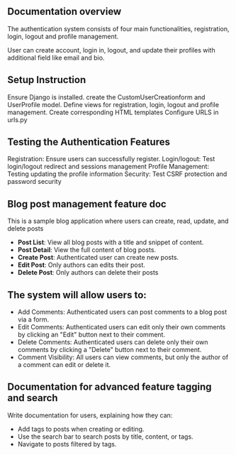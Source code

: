 ## Documentation overview

The authentication system consists of four main functionalities, registration, login, logout and profile
management.

User can create account, login in, logout, and update their profiles with additional field like email and bio.

## Setup Instruction

Ensure Django is installed.
create the CustomUserCreationform and UserProfile model.
Define views for registration, login, logout and profile management.
Create corresponding HTML templates
Configure URLS in urls.py

## Testing the Authentication Features

Registration: Ensure users can successfully register.
Login/logout: Test login/logout redirect and sessions management
Profile Management: Testing updating the profile information
Security: Test CSRF protection and password security

## Blog post management feature doc

This is a sample blog application where users can create, read, update, and delete posts

- **Post List**: View all blog posts with a title and snippet of content.
- **Post Detail**: View the full content of blog posts.
- **Create Post**: Authenticated user can create new posts.
- **Edit Post**: Only authors can edits their post.
- **Delete Post**: Only authors can delete their posts

## The system will allow users to:

- Add Comments: Authenticated users can post comments to a blog post via a form.
- Edit Comments: Authenticated users can edit only their own comments by clicking an "Edit" button next to their comment.
- Delete Comments: Authenticated users can delete only their own comments by clicking a "Delete" button next to their comment.
- Comment Visibility: All users can view comments, but only the author of a comment can edit or delete it.

 ## Documentation for advanced feature tagging and search
Write documentation for users, explaining how they can:

- Add tags to posts when creating or editing.
- Use the search bar to search posts by title, content, or tags.
- Navigate to posts filtered by tags.